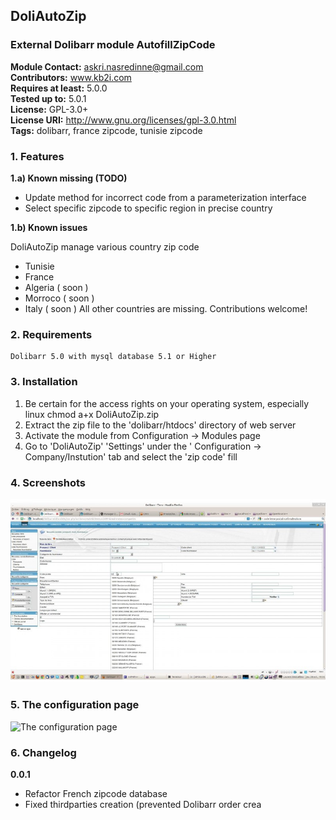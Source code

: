## DoliAutoZip ##
### External Dolibarr module AutofillZipCode ###


**Module Contact:** askri.nasredinne@gmail.com    
**Contributors:** www.kb2i.com   
**Requires at least:**     5.0.0   
**Tested up to:**         5.0.1   
**License:**               GPL-3.0+     
**License URI:**           http://www.gnu.org/licenses/gpl-3.0.html   
**Tags:**                   dolibarr, france zipcode, tunisie zipcode   
    
### 1. Features ###
**1.a)  Known missing (TODO)**
* Update method for incorrect code from a parameterization interface 
* Select specific zipcode to specific region in precise country

**1.b) Known issues**

DoliAutoZip manage various country zip code
* Tunisie
* France
* Algeria ( soon )
* Morroco ( soon )
* Italy ( soon )
All other countries are missing. Contributions welcome!

### 2. Requirements ###
    Dolibarr 5.0 with mysql database 5.1 or Higher

### 3. Installation ###

 1. Be certain for the access rights on your operating system, especially linux
    chmod a+x DoliAutoZip.zip
  2. Extract the zip file to the 'dolibarr/htdocs' directory of web server
  3. Activate the module from Configuration -> Modules page
  4. Go to 'DoliAutoZip' 'Settings' under the ' Configuration -> Company/Instution' tab and select the 'zip code' fill

### 4. Screenshots ###
![The screen shot](img/autofill.jpg)
### 5. The configuration page ###
![The configuration page](assets/screenshot-1.png)


### 6. Changelog ###

  **0.0.1**
* Refactor French zipcode database
* Fixed thirdparties creation (prevented Dolibarr order crea
